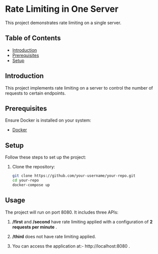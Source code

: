 # Rate Limiting in One Server

This project demonstrates rate limiting on a single server.

## Table of Contents

- [Introduction](#introduction)
- [Prerequisites](#prerequisites)
- [Setup](#setup)

## Introduction

This project implements rate limiting on a server to control the number of requests to certain endpoints.

## Prerequisites

Ensure Docker is installed on your system:
- [Docker](https://www.docker.com/get-started)

## Setup

Follow these steps to set up the project:

1. Clone the repository:
   ```bash
   git clone https://github.com/your-username/your-repo.git
   cd your-repo
   docker-compose up
## Usage

The project will run on port 8080. It includes three APIs:

1. **/first** and **/second** have rate limiting applied with a configuration of **2 requests per minute** .

2. **/third** does not have rate limiting applied.

3. You can access the application at:- http://localhost:8080 .
